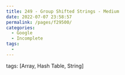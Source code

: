 ```yaml
---
title: 249 - Group Shifted Strings - Medium
date: 2022-07-07 23:58:57
permalink: /pages/f29500/
categories:
  - Google
  - Incomplete
tags:
  - 
---
```

tags: [Array, Hash Table, String]